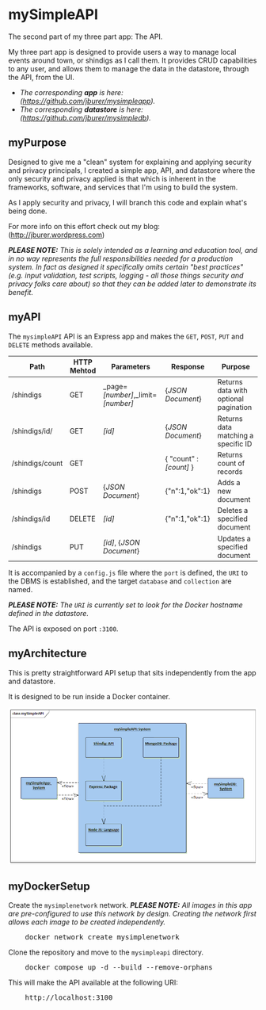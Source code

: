 # mySimpleAPI

The second part of my three part app: The API.

My three part app is designed to provide users a way to manage local events around town, or shindigs
as I call them. It provides CRUD capabilities to any user, and allows them to manage the data in the
datastore, through the API, from the UI.

- _The corresponding **app** is here: (https://github.com/jburer/mysimpleapp)._
- _The corresponding **datastore** is here: (https://github.com/jburer/mysimpledb)._

## myPurpose

Designed to give me a "clean" system for explaining and applying security and
privacy principals, I created a simple app, API, and datastore where the
only security and privacy applied is that which is inherent in the frameworks, software,
and services that I'm using to build the system.

As I apply security and privacy, I will branch this code and explain what's being done.

For more info on this effort check out my blog: (http://jburer.wordpress.com)

_**PLEASE NOTE:** This is solely intended as a learning and education tool, and_
_in no way represents the full responsibilities needed for a production system. In fact_
_as designed it specifically omits certain "best practices" (e.g. input validation, test scripts, logging - all_
_those things security and privacy folks care about) so that_
_they can be added later to demonstrate its benefit._

## myAPI

The `mysimpleAPI` API is an Express app and makes the `GET`, `POST`, `PUT` and `DELETE` methods available.

| Path            | HTTP Mehtod | Parameters                           | Response                | Purpose                               |
| --------------- | ----------- | ------------------------------------ | ----------------------- | ------------------------------------- |
| /shindigs       | GET         | \_page=_[number]_,\_limit=_[number]_ | {_JSON Document_}       | Returns data with optional pagination |
| /shindigs/id/   | GET         | _[id]_                               | {_JSON Document_}       | Returns data matching a specific ID   |
| /shindigs/count | GET         |                                      | { "count" : _[count]_ } | Returns count of records              |
| /shindigs       | POST        | {_JSON Document_}                    | {"n":1,"ok":1}          | Adds a new document                   |
| /shindigs/id    | DELETE      | _[id]_                               | {"n":1,"ok":1}          | Deletes a specified document          |
| /shindigs       | PUT         | _[id]_, {_JSON Document_}            |                         | Updates a specified document          |

It is accompanied by a `config.js` file where the `port` is defined, the
`URI` to the DBMS is established, and the target `database` and `collection` are named.

_**PLEASE NOTE:** The `URI` is currently set to look for the Docker hostname defined in the datastore._

The API is exposed on port `:3100`.

## myArchitecture

This is pretty straightforward API setup that sits independently from the app and datastore.

It is designed to be run inside a Docker container.

![mySimpleAPI](/images/mySimpleAPI.gif)

## myDockerSetup

Create the `mysimplenetwork` network. _**PLEASE NOTE:** All images in this app are pre-configured to use this network by design._
_Creating the network first allows each image to be created independently._

<pre>
    docker network create mysimplenetwork
</pre>

Clone the repository and move to the `mysimpleapi` directory.

<pre>
    docker compose up -d --build --remove-orphans
</pre>

This will make the API available at the following URI:

<pre>
    http://localhost:3100
</pre>
